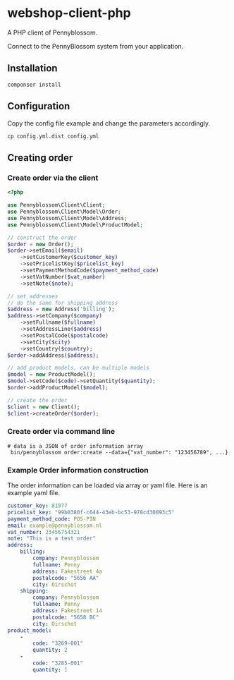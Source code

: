# webshop-client-php
A PHP client of Pennyblossom.

Connect to the PennyBlossom system from your application.

## Installation
```
componser install
```
## Configuration
Copy the config file example and change the parameters accordingly.
```
cp config.yml.dist config.yml
```
## Creating order
### Create order via the client
```php
<?php

use Pennyblossom\Client\Client;
use Pennyblossom\Client\Model\Order;
use Pennyblossom\Client\Model\Address;
use Pennyblossom\Client\Model\ProductModel;

// construct the order
$order = new Order();
$order->setEmail($email)
    ->setCustomerKey($customer_key)
    ->setPricelistKey($pricelist_key)
    ->setPaymentMethodCode($payment_method_code)
    ->setVatNumber($vat_number)
    ->setNote($note);

// set addresses
// do the same for shipping address
$address = new Address('billing');
$address->setCompany($company)
    ->setFullname($fullname)
    ->setAddressLine($address)
    ->setPostalCode($postalcode)
    ->setCity($city)
    ->setCountry($country);
$order->addAddress($address);

// add product models, can be multiple models
$model = new ProductModel();
$model->setCode($code)->setQuantity($quantity);
$order->addProductModel($model);

// create the order
$client = new Client();
$client->createOrder($order);

```
### Create order via command line
```
# data is a JSON of order information array
 bin/pennyblossom order:create --data={"vat_number": "123456789", ...}
```
### Example Order information construction
The order information can be loaded via array or yaml file. Here is an example yaml file.
```yml
customer_key: 81977
pricelist_key: "99b0380f-c644-43eb-bc53-978cd30093c5"
payment_method_code: POS-PIN
email: example@pennyblossom.nl
vat_number: 23456754321
note: "This is a test order"
address:
    billing:
        company: Pennyblossom
        fullname: Penny
        address: Fakestreet 4a
        postalcode: "5656 AA"
        city: Oirschot
    shipping:
        company: Pennyblossom
        fullname: Penny
        address: Fakestreet 14
        postalcode: "5658 BC"
        city: Oirschot
product_model:
    -
        code: "3269-001"
        quantity: 2
    -
        code: "3285-001"
        quantity: 1
```

